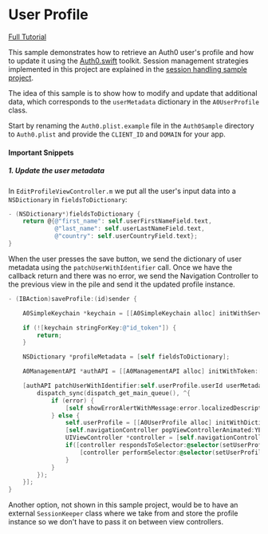 # User Profile

[Full Tutorial](https://auth0.com/docs/quickstart/native/ios-objc/04-user-profile)

This sample demonstrates how to retrieve an Auth0 user's profile and how to update it using the [Auth0.swift](https://github.com/auth0/Auth0.swift) toolkit. Session management strategies implemented in this project are explained in the [session handling sample project](/03-Session-Handling).

The idea of this sample is to show how to modify and update that additional data, which corresponds to the `userMetadata` dictionary in the `A0UserProfile` class.

Start by renaming the `Auth0.plist.example` file in the `Auth0Sample` directory to `Auth0.plist` and provide the `CLIENT_ID` and `DOMAIN` for your app.

#### Important Snippets

##### 1. Update the user metadata

In `EditProfileViewController.m` we put all the user's input data into a `NSDictionary` in `fieldsToDictionary`:

```objective-c
- (NSDictionary*)fieldsToDictionary {
    return @{@"first_name": self.userFirstNameField.text,
             @"last_name": self.userLastNameField.text,
             @"country": self.userCountryField.text};
}
```

When the user presses the save button, we send the dictionary of user metadata using the `patchUserWithIdentifier` call. Once we have the callback return and there was no error, we send the Navigation Controller to the previous view in the pile and send it the updated profile instance.

```objective-c
- (IBAction)saveProfile:(id)sender {

    A0SimpleKeychain *keychain = [[A0SimpleKeychain alloc] initWithService:@"Auth0"];

    if (![keychain stringForKey:@"id_token"]) {
        return;
    }

    NSDictionary *profileMetadata = [self fieldsToDictionary];

    A0ManagementAPI *authAPI = [[A0ManagementAPI alloc] initWithToken:[keychain stringForKey:@"id_token"]];

    [authAPI patchUserWithIdentifier:self.userProfile.userId userMetadata:profileMetadata callback:^(NSError * _Nullable error, NSDictionary<NSString *,id> * _Nullable data) {
        dispatch_sync(dispatch_get_main_queue(), ^{
            if (error) {
                [self showErrorAlertWithMessage:error.localizedDescription];
            } else {
                self.userProfile = [[A0UserProfile alloc] initWithDictionary:data];
                [self.navigationController popViewControllerAnimated:YES];
                UIViewController *controller = [self.navigationController topViewController];
                if([controller respondsToSelector:@selector(setUserProfile:)]){
                    [controller performSelector:@selector(setUserProfile:) withObject:self.userProfile afterDelay:0];
                }
            }
        });
    }];
}
```

Another option, not shown in this sample project, would be to have an external `SessionKeeper` class where we take from and store the profile instance so we don't have to pass it on between view controllers.
